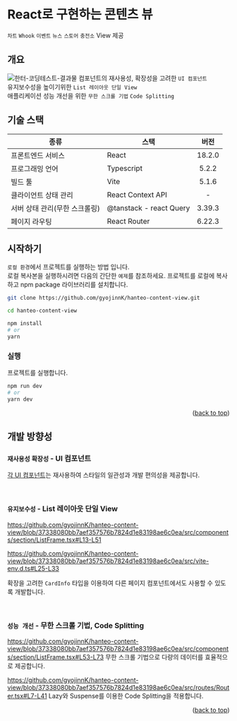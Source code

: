 <a name="readme-top"></a>

# React로 구현하는 콘텐츠 뷰
`차트` `Whook` `이벤트` `뉴스` `스토어` `충전소` View 제공

## 개요
![한터-코딩테스트-결과물](https://github.com/gyojinnK/hanteo-content-view/assets/97776614/63b8e1dd-b323-424f-ad26-3e161bdc22d3)
컴포넌트의 재사용성, 확장성을 고려한 `UI 컴포넌트` <br/>
유지보수성을 높이기위한 `List 레이아웃 단일 View` <br/>
애플리케이션 성능 개선을 위한 `무한 스크롤 기법` `Code Splitting`

## 기술 스택
|종류|스택|버전|
|-|-|:-:|
|프론트엔드 서비스|React|18.2.0|
|프로그래밍 언어|Typescript|5.2.2|
|빌드 툴|Vite|5.1.6|
|클라이언트 상태 관리|React Context API|-|
|서버 상태 관리(무한 스크롤링)|@tanstack - react Query|3.39.3|
|페이지 라우팅|React Router|6.22.3|

## 시작하기
`로컬 환경`에서 프로젝트를 실행하는 방법 입니다. <br/> 
로컬 복사본을 실행하시려면 다음의 간단한 `예제`를 참조하세요.
프로젝트를 로컬에 복사하고 npm package 라이브러리를 설치합니다.
```sh
git clone https://github.com/gyojinnK/hanteo-content-view.git
```
```sh
cd hanteo-content-view
```
```sh
npm install
# or
yarn
```

### 실행
프로젝트를 실행합니다.
```sh
npm run dev
# or
yarn dev
```

<p align="right">(<a href="#readme-top">back to top</a>)</p>

## 개발 방향성
### `재사용성` `확장성` - UI 컴포넌트

[각 UI 컴포넌트](https://github.com/gyojinnK/hanteo-content-view/tree/main/src/components/ui)는 재사용하여 스타일의 일관성과 개발 편의성을 제공합니다.

<br/>

### `유지보수성` - List 레이아웃 단일 View

https://github.com/gyojinnK/hanteo-content-view/blob/37338080bb7aef357576b7824d1e83198ae6c0ea/src/components/section/ListFrame.tsx#L13-L51

https://github.com/gyojinnK/hanteo-content-view/blob/37338080bb7aef357576b7824d1e83198ae6c0ea/src/vite-env.d.ts#L25-L33

확장을 고려한 `CardInfo` 타입을 이용하여 다른 페이지 컴포넌트에서도 사용할 수 있도록 개발합니다.

<br/>

### `성능 개선` - 무한 스크롤 기법, Code Splitting

https://github.com/gyojinnK/hanteo-content-view/blob/37338080bb7aef357576b7824d1e83198ae6c0ea/src/components/section/ListFrame.tsx#L53-L73
무한 스크롤 기법으로 다량의 데이터를 효율적으로 제공합니다.

https://github.com/gyojinnK/hanteo-content-view/blob/37338080bb7aef357576b7824d1e83198ae6c0ea/src/routes/Router.tsx#L7-L41
Lazy와 Suspense를 이용한 Code Splitting을 적용합니다.

<p align="right">(<a href="#readme-top">back to top</a>)</p>
